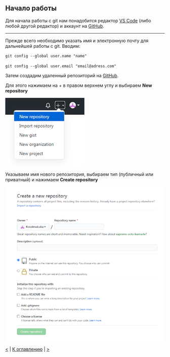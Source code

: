 ## Начало работы

Для начала работы с git нам понадобится редактор [VS Code](https://code.visualstudio.com/) (либо любой другой редактор) и аккаунт на [GitHub](https://github.com/).
___
Прежде всего необходимо указать имя и электронную почту для дальнейшей работы с git. Вводим:
```
git config --global user.name "name"

git config --global user.email "email@adress.com"
```
Затем создадим удаленный репозиторий на [GitHub](https://github.com/).

Для этого нажимаем на + в правом верхнем углу и выбираем __New repository__

![new-repository](assets/new-repository.png)

Указываем имя нового репозитория, выбираем тип (публичный или приватный) и нажимаем  __Create repository__

![create-repository](assets/create_repository.png)

[<](intro.md) | [К оглавлению](readme.md) | [>](local_repository.md)